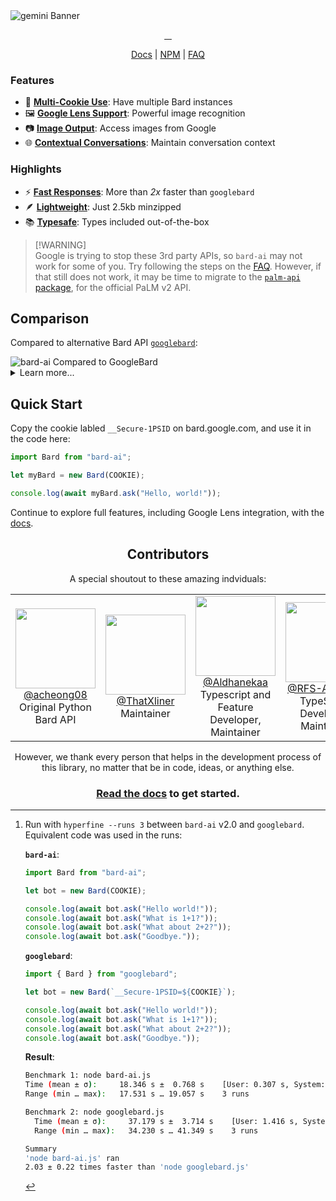
<picture>
  <source media="(prefers-color-scheme: dark)" srcset="../assets/banner@dark.svg">
  <source media="(prefers-color-scheme: light)" srcset="../assets/banner@light.svg">
  <img alt="gemini Banner" src="../assets/banner@light.svg">
</picture>

<p align="center">
  <a aria-label="NPM Version" href="https://www.npmjs.com/package/bard-ai">
    <img alt="" src="https://img.shields.io/npm/v/bard-ai.svg?label=NPM&logo=npm&style=for-the-badge&color=F2984A&logoColor=white">
  </a>
  <a aria-label="NPM Download Count" href="https://www.npmjs.com/package/bard-ai">
    <img alt="" src="https://img.shields.io/npm/dt/bard-ai?label=Downloads&style=for-the-badge&color=D2667B">
  </a>
  <a aria-label="bard-ai Size" href="https://www.npmjs.com/package/bard-ai">
    <img alt="" src="https://img.shields.io/bundlephobia/minzip/bard-ai?style=for-the-badge&color=8B77CD">
  </a>
  <a aria-label="Join the community on Whatsapp" href="https://chat.whatsapp.com/JQfqvq7vlvvLM3Pj3w3nnQ">
    <img alt="" src="https://img.shields.io/badge/Whatsapp-339AE0?style=for-the-badge&logo=whatsapp&logoColor=white&label=Community">
  </a>
</p>
<p align="center">
  <a href="https://bard-ai.js.org">Docs</a> | <a href="https://www.npmjs.com/package/bard-ai">NPM</a> | <a href="https://bard-ai.js.org/faq">FAQ</a>
</p>

### Features

-   🍪 [**Multi-Cookie Use**](https://bard-ai.js.org/basics/initialization/): Have multiple Bard instances
-   🖼️ [**Google Lens Support**](https://bard-ai.js.org/advanced/google-lens/): Powerful image recognition
-   📷 [**Image Output**](https://bard-ai.js.org/advanced/json/#image-json): Access images from Google
-   🌐 [**Contextual Conversations**](https://bard-ai.js.org/basics/chat/): Maintain conversation context

### Highlights

-   ⚡ [**Fast Responses**](https://github.com/EvanZhouDev/bard-ai#comparison): More than _2x_ faster than `googlebard`
-   🪶 [**Lightweight**](https://github.com/EvanZhouDev/bard-ai#comparison): Just 2.5kb minzipped
-   📚 [**Typesafe**](https://bard-ai.js.org/typescript/): Types included out-of-the-box

> [!WARNING]\
> Google is trying to stop these 3rd party APIs, so `bard-ai` may not work for some of you. Try following the steps on the [FAQ](https://bard-ai.js.org/faq/#cant-use-bard). However, if that still does not work, it may be time to migrate to the [`palm-api` package](https://github.com/EvanZhouDev/palm-api), for the official PaLM v2 API.

## Comparison

Compared to alternative Bard API [`googlebard`](https://github.com/PawanOsman/GoogleBard):

<picture>

  <source media="(prefers-color-scheme: dark)" srcset="../assets/compare@dark.svg">
  <source media="(prefers-color-scheme: light)" srcset="../assets/compare@light.svg">
  <img alt="bard-ai Compared to GoogleBard" src="../assets/compare@light.svg">
</picture>

<details>
<summary>Learn more...</summary>
<br/>

`bard-ai` surpasses leading competition [GoogleBard by PawanOsman](https://github.com/PawanOsman/GoogleBard) for three key reasons:

#### Size

`bard-ai` is a tiny 2.5kb minzipped, nearly 98% smaller than `googlebard` (112.8kb minzipped). This leads to faster downloads, and maximum efficiency.

#### Speed

`bard-ai` performs up to a whopping _2.25x faster_ than `googlebard`, when subjected to 4 consecutive requests, as measured with `hyperfine`.[^1]

#### Features

`bard-ai` is updated with the latest and most advanced features available in Google Bard itself, including powerful Image Recognition with Google Lens.

</details>

[^1]:
    Run with `hyperfine --runs 3` between `bard-ai` v2.0 and `googlebard`.
    Equivalent code was used in the runs:

    **`bard-ai`**:

    ```javascript
    import Bard from "bard-ai";

    let bot = new Bard(COOKIE);

    console.log(await bot.ask("Hello world!"));
    console.log(await bot.ask("What is 1+1?"));
    console.log(await bot.ask("What about 2+2?"));
    console.log(await bot.ask("Goodbye."));
    ```

    **`googlebard`**:

    ```javascript
    import { Bard } from "googlebard";

    let bot = new Bard(`__Secure-1PSID=${COOKIE}`);

    console.log(await bot.ask("Hello world!"));
    console.log(await bot.ask("What is 1+1?"));
    console.log(await bot.ask("What about 2+2?"));
    console.log(await bot.ask("Goodbye."));
    ```

    **Result**:

    ```bash
    Benchmark 1: node bard-ai.js
    Time (mean ± σ):     18.346 s ±  0.768 s    [User: 0.307 s, System: 0.067 s]
    Range (min … max):   17.531 s … 19.057 s    3 runs

    Benchmark 2: node googlebard.js
      Time (mean ± σ):     37.179 s ±  3.714 s    [User: 1.416 s, System: 0.191 s]
      Range (min … max):   34.230 s … 41.349 s    3 runs

    Summary
    'node bard-ai.js' ran
    2.03 ± 0.22 times faster than 'node googlebard.js'
    ```

## Quick Start

Copy the cookie labled `__Secure-1PSID` on bard.google.com, and use it in the code here:

```javascript
import Bard from "bard-ai";

let myBard = new Bard(COOKIE);

console.log(await myBard.ask("Hello, world!"));
```

Continue to explore full features, including Google Lens integration, with the [docs](https://bard-ai-docs.vercel.app/).

<h2 align="center">Contributors</h2>
<p align="center">A special shoutout to these amazing indviduals:</p>
<table>
  <tr valign="middle">
    <td width="20%" align="center" rowspan="2" colspan="2">
      <a href="https://github.com/acheong08">
      <img src="https://images.weserv.nl/?url=github.com/acheong08.png?v=4&h=300&w=300&fit=cover&mask=circle&maxage=7d" width="128">
      </a>
      <br>
      <a href="https://github.com/acheong08">@acheong08</a>
      <br>
      Original Python Bard API
    </td>
    <td width="20%" align="center" rowspan="2" colspan="2">
      <a href="https://github.com/thatxliner">
      <img src="https://images.weserv.nl/?url=github.com/thatxliner.png?v=4&h=300&w=300&fit=cover&mask=circle&maxage=7d" width="128">
      </a>
      <br>
      <a href="https://github.com/thatxliner">@ThatXliner</a>
      <br>
      Maintainer
    </td>
    <td width="20%" align="center" rowspan="2" colspan="2">
      <a href="https://github.com/Aldhanekaa">
      <img src="https://images.weserv.nl/?url=github.com/Aldhanekaa.png?v=4&h=300&w=300&fit=cover&mask=circle&maxage=7d" width="128">
      </a>
      <br>
      <a href="https://github.com/Aldhanekaa">@Aldhanekaa</a>
      <br>
      Typescript and Feature Developer, Maintainer
    </td>
    <td width="20%" align="center" rowspan="2" colspan="2">
      <a href="https://github.com/RFS-ADRENO">
      <img src="https://images.weserv.nl/?url=github.com/RFS-ADRENO.png?v=4&h=300&w=300&fit=cover&mask=circle&maxage=7d" width="128">
      </a>
      <br>
      <a href="https://github.com/RFS-ADRENO">@RFS-ADRENO</a>
      <br>
      TypeScript Developer, Maintainer
    </td>
    <td width="20%" align="center" rowspan="2" colspan="2">
      <a href="https://github.com/rizxyu">
      <img src="https://images.weserv.nl/?url=github.com/rizxyu.png?v=4&h=300&w=300&fit=cover&mask=circle&maxage=7d" width="128">
      </a>
      <br>
      <a href="https://github.com/rizxyu">@Rizky Adi N.</a>
      <br>
      Bot Developers, Javascript, Typescript and Maintainer
    </td>
  </tr>
</table>
<p align="center">
  However, we thank every person that helps in the development process of this library, no matter that be in code, ideas, or anything else.
</p>

<h3 align="center">
  <a href="https://bard-ai-docs.vercel.app">Read the docs</a> to get started.
</h3>
